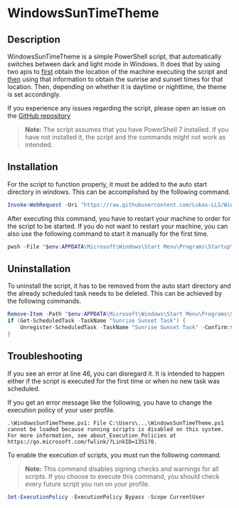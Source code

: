 # WindowsSunTimeTheme
## Description

WindowsSunTimeTheme is a simple PowerShell script, that automatically switches between dark and light mode in Windows. It does that by using two apis to [first](https://ipinfo.io/json) obtain the location of the machine executing the script and [then](https://api.sunrise-sunset.org/json) using that information to obtain the sunrise and sunset times for that location. Then, depending on whether it is daytime or nighttime, the theme is set accordingly.

If you experience any issues regarding the script, please open an issue on the [GitHub repository](https://github.com/Lukas-LLS/WindowsSunTimeTheme/issues) 
> **Note:** The script assumes that you have PowerShell 7 installed. If you have not installed it, the script and the commands might not work as intended.
## Installation

For the script to function properly, it must be added to the auto start directory in windows. This can be accomplished by the following command.
```powershell
Invoke-WebRequest -Uri "https://raw.githubusercontent.com/Lukas-LLS/WindowsSunTimeTheme/master/WindowsSunTimeTheme.ps1" -OutFile "$env:APPDATA\Microsoft\Windows\Start Menu\Programs\Startup\WindowsSunTimeTheme.ps1"
```
After executing this command, you have to restart your machine to order for the script to be started.
If you do not want to restart your machine, you can also use the following command to start it manually for the first time.
```powershell
pwsh -File "$env:APPDATA\Microsoft\Windows\Start Menu\Programs\Startup\WindowsSunTimeTheme.ps1"
```
## Uninstallation

To uninstall the script, it has to be removed from the auto start directory and the already scheduled task needs to be deleted. This can be achieved by the following commands.
```powershell
Remove-Item -Path "$env:APPDATA\Microsoft\Windows\Start Menu\Programs\Startup\WindowsSunTimeTheme.ps1"
if (Get-ScheduledTask -TaskName "Sunrise Sunset Task") {
    Unregister-ScheduledTask -TaskName "Sunrise Sunset Task" -Confirm:$false
}
```
## Troubleshooting

If you see an error at line 46, you can disregard it.
It is intended to happen either if the script is executed for the first time or when no new task was scheduled.

If you get an error message like the following, you have to change the execution policy of your user profile.
```
.\WindowsSunTimeTheme.ps1: File C:\Users\...\WindowsSunTimeTheme.ps1 cannot be loaded because running scripts is disabled on this system. For more information, see about_Execution_Policies at https://go.microsoft.com/fwlink/?LinkID=135170.
```
To enable the execution of scripts, you must run the following command.
> **Note:** This command disables signing checks and warnings for all scripts.
> If you choose to execute this command, you should check every future script you run on your profile.
```powershell
Set-ExecutionPolicy -ExecutionPolicy Bypass -Scope CurrentUser
```
